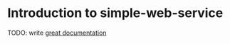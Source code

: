 # Introduction to simple-web-service

TODO: write [great documentation](http://jacobian.org/writing/what-to-write/)
